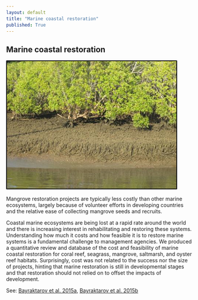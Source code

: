 ```yaml
---
layout: default
title: "Marine coastal restoration"
published: True  
---
```


## Marine coastal restoration 

<div class = "image_caption">
<img src ="/images/mangrove.png" alt="coral reef" class="largeimage"/>
<p>
Mangrove restoration projects are typically less costly than other marine ecosystems, largely because of volunteer efforts in developing countries and the relative ease of collecting mangrove seeds and recruits.
</p>
</div>  

Coastal marine ecosystems are being lost at a rapid rate around the world and there is increasing interest in rehabilitating and restoring these systems. Understanding how much it costs and how feasible it is to restore marine systems is a fundamental challenge to management agencies. We produced a quantitative review and database of the cost and feasibility of marine coastal restoration for coral reef, seagrass, mangrove, saltmarsh, and oyster reef habitats. Surprisingly, cost was not related to the success nor the size of projects, hinting that marine restoration is still in developmental stages and that restoration should not relied on to offset the impacts of development.



See: [Bayraktarov et al. 2015a](), [Bayraktarov et al. 2015b]()
